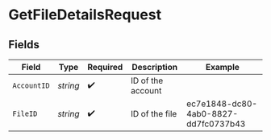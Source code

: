 # GetFileDetailsRequest


## Fields

| Field                                | Type                                 | Required                             | Description                          | Example                              |
| ------------------------------------ | ------------------------------------ | ------------------------------------ | ------------------------------------ | ------------------------------------ |
| `AccountID`                          | *string*                             | :heavy_check_mark:                   | ID of the account                    |                                      |
| `FileID`                             | *string*                             | :heavy_check_mark:                   | ID of the file                       | ec7e1848-dc80-4ab0-8827-dd7fc0737b43 |
